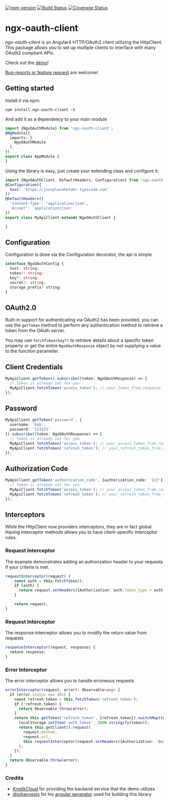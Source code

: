 [![npm version](https://badge.fury.io/js/ngx-oauth-client.svg)](https://badge.fury.io/js/ngx-oauth-client)
[![Build Status](https://travis-ci.org/0xMatt/ngx-oauth-client.svg)](https://travis-ci.org/0xMatt/ngx-oauth-client?branch=master)
[![Coverage Status](https://coveralls.io/repos/github/0xMatt/ngx-oauth-client/badge.svg?branch=master)](https://coveralls.io/github/0xMatt/ngx-oauth-client?branch=master)

ngx-oauth-client
===========

*ngx-oauth-client* is an Angular4 HTTP/OAuth2 client utilizing the HttpClient. This package allows you to set up multiple clients to interface with many OAuth2 compliant APIs.

Check out the [demo](http://0xMatt.github.io/ngx-oauth-client/#demo)!

[Bug-reports or feature request](https://github.com/0xMatt/ngx-oauth-client/issues) are welcome!

## Getting started
Install it via npm:
```
npm install ngx-oauth-client -S
```
And add it as a dependency to your main module
```typescript
import {NgxOAuthModule} from 'ngx-oauth-client';
@NgModule({
  imports: [
    NgxOAuthModule
  ],
})
export class AppModule {
}
```
Using the library is easy, just create your extending class and configure it:

```typescript
import {NgxOAuthClient, DefaultHeaders, Configuration} from 'ngx-oauth-client';
@Configuration({
  host: 'https://jsonplaceholder.typicode.com'
})
@DefaultHeaders({
  'Content-Type': 'application/json',
  'Accept': 'application/json'
})
export class MyApiClient extends NgxOAuthClient {

}

```

## Configuration
Configuration is done via the Configuration decorator, the api is simple
```typescript
interface NgxOAuthConfig {
  host: string;
  token?: string;
  key?: string;
  secret?: string;
  storage_prefix? string;
}

```

## OAuth2.0

Built-in support for authenticating via OAuth2 has been provided, you can use the `getToken` method to perform any authentication method to retrieve a token from the OAuth server.

You may use `fetchToken(key?)` to retrieve details about a specific token property or get the entire `NgxOAuthResponse` object by not supplying a value to the function parameter.

## Client Credentials

```typescript
MyApiClient.getToken().subscribe((token: NgxOAuthResponse) => {
  // Token is already set for you
  MyApiClient.fetchToken('access_token'); // your_token_from_response
});
```

## Password
```typescript
MyApiClient.getToken('password', {
  username: 'bob',
  password: '123123'
}).subscribe((token: NgxOAuthResponse) => {
  // Token is already set for you
  MyApiClient.fetchToken('access_token'); // your_access_token_from_response
  MyApiClient.fetchToken('refresh_token'); // your_refresh_token_from_response
});
```

## Authorization Code

```typescript
MyApiClient.getToken('authorization_code', {authorization_code: '123'}.subscribe((token: NgxOAuthResponse) => {
  // Token is already set for you
  MyApiClient.fetchToken('access_token'); // your_access_token_from_response
  MyApiClient.fetchToken('refresh_token'); // your_refresh_token_from_response
});
```

## Interceptors

While the HttpClient now providers interceptors, they are in fact global. Having interceptor methods allows you to have client-specific interceptor rules.

### Request Interceptor

The example demonstrates adding an authorization header to your requests if your criteria is met.

```typescript
requestInterceptor(request) {
    const auth = this.fetchToken();
    if (auth) {
      return request.setHeaders({Authorization: auth.token_type + auth.access_token});
    }

    return request;
}
```

### Request Interceptor

The response interceptor allows you to modify the return value from requests

```typescript
responseInterceptor(request, response) {
  return response;
}

```


### Error Interceptor

The error interceptor allows you to handle erroneous requests

```typescript
errorInterceptor(request, error): Observable<any> {
  if (error.status === 401) {
    const refresh_token = this.fetchToken('refresh_token');
    if (!refresh_token) {
      return Observable.throw(error);
    }
    return this.getToken('refresh_token', {refresh_token}).switchMap(token => {
      localStorage.setItem('auth_token', JSON.stringify(token));
      return this.getClient().request(
        request.method,
        request.url,
        this.requestInterceptor(request.setHeaders({Authorization: 'Bearer ' + token}))
      );
    });
  }
  return Observable.throw(error);
}

```

### Credits

 - [KnetikCloud](http://knetikcloud.com) for providing the backend service that the demo utilizes
 - [@johannesjo](https://github.com/johannesjo) for his [angular generator](https://github.com/johannesjo/generator-angular2-lib) used for building this library
